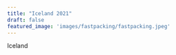 ```yaml
---
title: "Iceland 2021"
draft: false
featured_image: 'images/fastpacking/fastpacking.jpeg'
---
```


Iceland